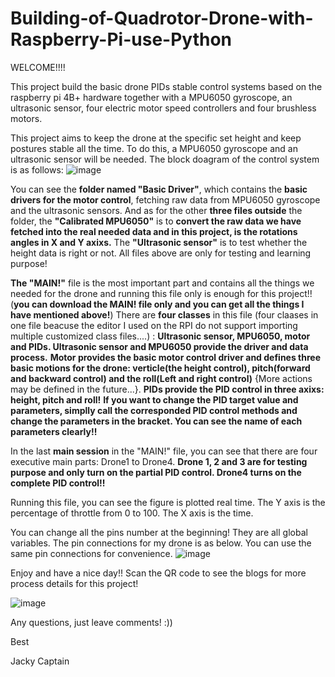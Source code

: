 # Building-of-Quadrotor-Drone-with-Raspberry-Pi-use-Python
WELCOME!!!!

This project build the basic drone PIDs stable control systems based on the raspberry pi 4B+ hardware together with a MPU6050 gyroscope, an ultrasonic sensor, four electric motor speed controllers and four brushless motors.


This project aims to keep the drone at the specific set height and keep postures stable all the time. To do this, a MPU6050 gyroscope and an ultrasonic sensor will be needed. The block doagram of the control system is as follows:
![image](https://user-images.githubusercontent.com/55009904/157682165-7ade7f13-b28d-413b-855a-f3f8b2df69dc.png)

You can see the **folder named "Basic Driver"**, which contains the **basic drivers for the motor control**, fetching raw data from MPU6050 gyroscope and the ultrasonic sensors. And as for the other **three files outside** the folder, the **"Calibrated MPU6050"** is to **convert the raw data we have fetched into the real needed data and in this project, is the rotations angles in X and Y axixs.** The **"Ultrasonic sensor"** is to test whether the height data is right or not. All files above are only for testing and learning purpose!

**The **"MAIN!"****  file is the most important part and contains all the things we needed for the drone and running this file only is enough for this project!!(**you can download the MAIN! file only and you can get all the things I have mentioned above!**) There are **four classes** in this file (four claases in one file beacuse the editor I used on the RPI do not support importing multiple customized class files....) : **Ultrasonic sensor, MPU6050, motor and PIDs. Ultrasonic sensor and MPU6050 provide the driver and data process.** **Motor provides the basic motor control driver and defines three basic motions for the drone: verticle(the height control), pitch(forward and backward control) and the roll(Left and right control)** {More actions may be defined in the future...}. **PIDs provide the PID control in three axixs: height, pitch and roll!** **If you want to change the PID target value and parameters, simplly call the corresponded PID control methods and change the parameters in the bracket. You can see the name of each parameters clearly!!**

In the last **main session** in the "MAIN!" file, you can see that there are four executive main parts: Drone1 to Drone4. **Drone 1, 2 and 3 are for testing purpose and only turn on the partial PID control. Drone4 turns on the complete PID control!!** 

Running this file, you can see the figure is plotted real time. The Y axis is the percentage of throttle from 0 to 100. The X axis is the time.

You can change all the pins number at the beginning! They are all global variables.
The pin connections for my drone is as below. You can use the same pin connections for convenience. 
![image](https://user-images.githubusercontent.com/55009904/157687073-dcc0d62b-cf4f-4803-b776-f94a0f152ff0.png)

Enjoy and have a nice day!!
Scan the QR code to see the blogs for more process details for this project!

![image](https://user-images.githubusercontent.com/55009904/157690444-42f65ff1-aab7-445b-9677-789917fbb77b.png)

Any questions, just leave comments!  :))

Best

Jacky Captain
